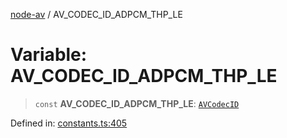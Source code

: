 [node-av](../globals.md) / AV\_CODEC\_ID\_ADPCM\_THP\_LE

# Variable: AV\_CODEC\_ID\_ADPCM\_THP\_LE

> `const` **AV\_CODEC\_ID\_ADPCM\_THP\_LE**: [`AVCodecID`](../type-aliases/AVCodecID.md)

Defined in: [constants.ts:405](https://github.com/seydx/av/blob/f8631fc881b394300b1479f511d55cf1c370a87f/src/constants/constants.ts#L405)
